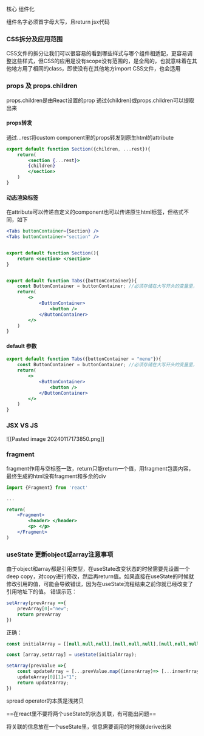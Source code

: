 
核心 组件化

组件名字必须首字母大写，且return jsx代码

### CSS拆分及应用范围

CSS文件的拆分让我们可以很容易的看到哪些样式与哪个组件相适配，更容易调整这些样式，但CSS的应用是没有scope没有范围的，是全局的，也就意味着在其他地方用了相同的class，即使没有在其他地方import CSS文件，也会适用

### props 及 props.children

props.children是由React设置的prop
通过{children}或props.children可以提取出来

#### props转发
通过...rest将custom component里的props转发到原生html的attribute
```jsx
export default function Section({children, ...rest}){
	return(
		<section {...rest}>
		{children}
		</section>
	)
}
```


#### 动态渲染标签
在attribute可以传递自定义的component也可以传递原生html标签，但格式不同，如下
```jsx
<Tabs buttonContainer={Section} />
<Tabs buttonContainer="section" />


export default function Section(){
	return <section> </section>
}


export default function Tabs({buttonContainer}){
	const ButtonContainer = buttonContainer; //必须存储在大写开头的变量里，否则会读取一个buttonContainer的原生html元素，但并没有
	return(
		<>
			<ButtonContainer>
				<button />
			</ButtonContainer>
		</>
	)
}

```

#### default 参数
```jsx
export default function Tabs({buttonContainer = "menu"}){
	const ButtonContainer = buttonContainer; //必须存储在大写开头的变量里，否则会读取一个buttonContainer的原生html元素，但并没有
	return(
		<>
			<ButtonContainer>
				<button />
			</ButtonContainer>
		</>
	)
}
```

### JSX VS JS
![[Pasted image 20240117173850.png]]

### fragment

fragment作用与空标签一致，return只能return一个值，用fragment包裹内容，最终生成的html没有fragment和多余的div
```jsx
import {Fragment} from 'react'

...

return(
	<Fragment>
		<header> </header>
		<p> </p>
	</Fragment>
)
```


### useState 更新object或array注意事项

由于object和array都是引用类型，在useState改变状态的时候需要先设置一个deep copy，对copy进行修改，然后再return值。如果直接在useState的时候就修改引用的值，可能会导致错误，因为在useState流程结束之前你就已经改变了引用地址下的值。
错误示范：
```js
setArray(prevArray =>{
	prevArray[0]="new";
	return prevArray
})
```

正确：

```jsx
const initialArray = [[null,null,null],[null,null,null],[null,null,null]]

const [array,setArray] = useState(initialArray);

setArray(prevValue =>{
	const updateArray = [...prevValue.map((innerArray)=> [...innerArray])]; //对数组进行深拷贝
	updateArray[0][1]="1";
	return updateArray;
})
```

spread operator的本质是浅拷贝


==在react里不要将两个useState的状态关联，有可能出问题==

将关联的信息放在一个useState里，信息需要调用的时候就derive出来

